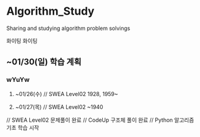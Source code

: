 # Algorithm_Study
Sharing and studying algorithm problem solvings

화이팅 화이팅

## ~01/30(일) 학습 계획

### wYuYw

1. ~01/26(수)
// SWEA Level02 1928, 1959~

2. ~01/27(목)
// SWEA Level02 ~1940


// SWEA Level02 문제풀이 완료
// CodeUp 구조체 풀이 완료
// Python 알고리즘 기초 학습 시작
